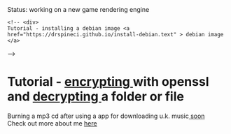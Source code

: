 <DOCTYPE html>
<html>
Status: working on a new game rendering engine 
 
 <style>
div {
  background-image: url('ii.png');
}
 </style>
    <!-- <div>
    Tutorial - installing a debian image <a href="https://drspineci.github.io/install-debian.text" > debian image </a>
  </div>
  -->
   <div>
    <h1>
    Tutorial -  <a href="https://drspineci.github.io/encrypt2-0.sh" > encrypting </a> with openssl and  <a href="https://drspineci.github.io/decrypt2-0.sh" > decrypting </a> a folder or file 
    </h1>
  </div>
  <div>
Burning a mp3 cd after using a app for downloading u.k. music<a href="https://drspineci.github.io" > soon </a>
  </div>
 
 <div>
Check out more about me <a href="https://drspineci.github.io/cv.spineci-PDL.txt" > here</a>
  </div>


 
  
 
  </html>
